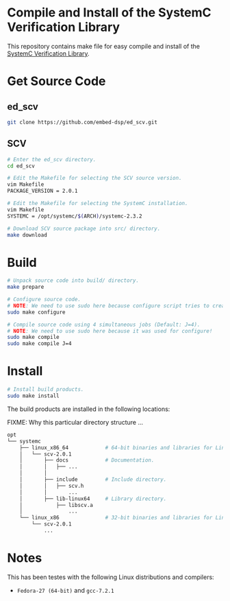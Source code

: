 
Compile and Install of the SystemC Verification Library
=======================================================

This repository contains make file for easy compile and install of the [SystemC Verification Library](http://www.accellera.org/downloads/standards/systemc).

Get Source Code
===============

## ed_scv
```bash
git clone https://github.com/embed-dsp/ed_scv.git
```

## SCV
```bash
# Enter the ed_scv directory.
cd ed_scv

# Edit the Makefile for selecting the SCV source version.
vim Makefile
PACKAGE_VERSION = 2.0.1

# Edit the Makefile for selecting the SystemC installation.
vim Makefile
SYSTEMC = /opt/systemc/$(ARCH)/systemc-2.3.2

# Download SCV source package into src/ directory.
make download
```

Build
=====
```bash
# Unpack source code into build/ directory.
make prepare

# Configure source code.
# NOTE: We need to use sudo here because configure script tries to create the $(PREFIX) directory!
sudo make configure

# Compile source code using 4 simultaneous jobs (Default: J=4).
# NOTE: We need to use sudo here because it was used for configure!
sudo make compile
sudo make compile J=4
```

Install
=======
```bash
# Install build products.
sudo make install
```

The build products are installed in the following locations:

FIXME: Why this particular directory structure ...
```bash
opt
└── systemc
    ├── linux_x86_64            # 64-bit binaries and libraries for Linux
    │   └── scv-2.0.1
    │       ├── docs            # Documentation.
    │       │   ├── ...
    │       │
    │       ├── include         # Include directory.
    │       │   ├── scv.h
    │       │       ...
    │       ├── lib-linux64     # Library directory.
    │           ├── libscv.a
    │               ...
    └── linux_x86               # 32-bit binaries and libraries for Linux
        └── scv-2.0.1
            ...
```

Notes
=====

This has been testes with the following Linux distributions and compilers:
* `Fedora-27 (64-bit)` and `gcc-7.2.1`
